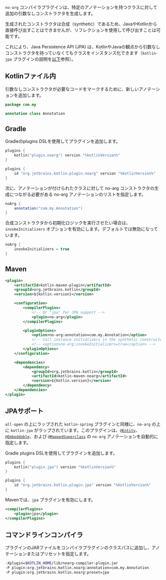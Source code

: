 [//]: # (title: no-arg コンパイラプラグイン)

`no-arg` コンパイラプラグインは、特定のアノテーションを持つクラスに対して追加の引数なしコンストラクタを生成します。

生成されたコンストラクタは合成（synthetic）であるため、JavaやKotlinから直接呼び出すことはできませんが、リフレクションを使用して呼び出すことは可能です。

これにより、Java Persistence API (JPA) は、KotlinやJavaの観点から引数なしコンストラクタを持っていなくてもクラスをインスタンス化できます（`kotlin-jpa` プラグインの説明を[以下](#jpa-support)参照）。

## Kotlinファイル内

引数なしコンストラクタが必要なコードをマークするために、新しいアノテーションを追加します。

```kotlin
package com.my

annotation class Annotation
```

## Gradle

Gradleのplugins DSLを使用してプラグインを追加します。

<tabs group="build-script">
<tab title="Kotlin" group-key="kotlin">

```kotlin
plugins {
    kotlin("plugin.noarg") version "%kotlinVersion%"
}
```

</tab>
<tab title="Groovy" group-key="groovy">

```groovy
plugins {
    id "org.jetbrains.kotlin.plugin.noarg" version "%kotlinVersion%"
}
```

</tab>
</tabs>

次に、アノテーションが付けられたクラスに対して no-arg コンストラクタの生成につながる必要がある no-arg アノテーションのリストを指定します。

```groovy
noArg {
    annotation("com.my.Annotation")
}
```

合成コンストラクタから初期化ロジックを実行させたい場合は、`invokeInitializers` オプションを有効にします。デフォルトでは無効になっています。

```groovy
noArg {
    invokeInitializers = true
}
```

## Maven

```xml
<plugin>
    <artifactId>kotlin-maven-plugin</artifactId>
    <groupId>org.jetbrains.kotlin</groupId>
    <version>${kotlin.version}</version>

    <configuration>
        <compilerPlugins>
            <!-- Or "jpa" for JPA support -->
            <plugin>no-arg</plugin>
        </compilerPlugins>

        <pluginOptions>
            <option>no-arg:annotation=com.my.Annotation</option>
            <!-- Call instance initializers in the synthetic constructor -->
            <!-- <option>no-arg:invokeInitializers=true</option> -->
        </pluginOptions>
    </configuration>

    <dependencies>
        <dependency>
            <groupId>org.jetbrains.kotlin</groupId>
            <artifactId>kotlin-maven-noarg</artifactId>
            <version>${kotlin.version}</version>
        </dependency>
    </dependencies>
</plugin>
```

## JPAサポート

`all-open` の上にラップされた `kotlin-spring` プラグインと同様に、`no-arg` の上に `kotlin-jpa` がラップされています。このプラグインは、[`@Entity`](https://docs.oracle.com/javaee/7/api/javax/persistence/Entity.html)、[`@Embeddable`](https://docs.oracle.com/javaee/7/api/javax/persistence/Embeddable.html)、および [`@MappedSuperclass`](https://docs.oracle.com/javaee/7/api/javax/persistence/MappedSuperclass.html) の `no-arg` アノテーションを自動的に指定します。

Gradle plugins DSLを使用してプラグインを追加します。

<tabs group="build-script">
<tab title="Kotlin" group-key="kotlin">

```kotlin
plugins {
    kotlin("plugin.jpa") version "%kotlinVersion%"
}
```

</tab>
<tab title="Groovy" group-key="groovy">

```groovy
plugins {
    id "org.jetbrains.kotlin.plugin.jpa" version "%kotlinVersion%"
}
```

</tab>
</tabs>

Mavenでは、`jpa` プラグインを有効にします。

```xml
<compilerPlugins>
    <plugin>jpa</plugin>
</compilerPlugins>
```

## コマンドラインコンパイラ

プラグインのJARファイルをコンパイラプラグインのクラスパスに追加し、アノテーションまたはプリセットを指定します。

```bash
-Xplugin=$KOTLIN_HOME/lib/noarg-compiler-plugin.jar
-P plugin:org.jetbrains.kotlin.noarg:annotation=com.my.Annotation
-P plugin:org.jetbrains.kotlin.noarg:preset=jpa
```
